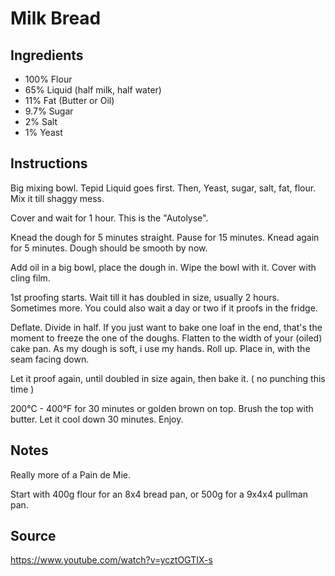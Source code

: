 # Milk Bread

## Ingredients
+ 100% Flour
+ 65% Liquid (half milk, half water)
+ 11% Fat (Butter or Oil)
+ 9.7% Sugar
+ 2% Salt
+ 1% Yeast

## Instructions
Big mixing bowl. Tepid Liquid goes first. Then, Yeast, sugar, salt, fat, flour. Mix it till shaggy mess.

Cover and wait for 1 hour. This is the "Autolyse".

Knead the dough for 5 minutes straight. Pause for 15 minutes. Knead again for 5 minutes.
Dough should be smooth by now.

Add oil in a big bowl, place the dough in. Wipe the bowl with it. Cover with cling film.

1st proofing starts. Wait till it has doubled in size, usually 2 hours. Sometimes more. You could also wait a day or two if it proofs in the fridge.

Deflate. Divide in half. If you just want to bake one loaf in the end, that's the moment to freeze the one of the doughs. Flatten to the width of your (oiled) cake pan. As my dough is soft, i use my hands. Roll up. Place in, with the seam facing down. 

Let it proof again, until doubled in size again, then bake it. ( no punching this time )

200°C - 400°F for 30 minutes or golden brown on top. Brush the top with butter. Let it cool down 30 minutes. Enjoy.

## Notes
Really more of a Pain de Mie.

Start with 400g flour for an 8x4 bread pan, or 500g for a 9x4x4 pullman pan.

## Source
https://www.youtube.com/watch?v=ycztOGTIX-s
